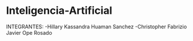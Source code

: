 # Inteligencia-Artificial
INTEGRANTES:
-Hillary Kassandra Huaman Sanchez
-Christopher Fabrizio Javier Ope Rosado
